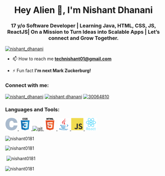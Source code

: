 <h1 align="center">Hey Alien 👋, I'm Nishant Dhanani</h1>
<h3 align="center">17 y/o Software Developer | Learning Java, HTML, CSS, JS, ReactJS| On a Mission to Turn Ideas into Scalable Apps | Let’s connect and Grow Together.</h3>

<p align="left"> <a href="https://twitter.com/nishant_dhanani" target="blank"><img src="https://img.shields.io/twitter/follow/nishant_dhanani?logo=twitter&style=for-the-badge" alt="nishant_dhanani" /></a> </p>

- 📫 How to reach me **technishant01@gmail.com**

- ⚡ Fun fact **I'm next Mark Zuckerburg!**

<h3 align="left">Connect with me:</h3>
<p align="left">
<a href="https://twitter.com/nishant_dhanani" target="blank"><img align="center" src="https://raw.githubusercontent.com/rahuldkjain/github-profile-readme-generator/master/src/images/icons/Social/twitter.svg" alt="nishant_dhanani" height="30" width="40" /></a>
<a href="https://linkedin.com/in/nishant dhanani" target="blank"><img align="center" src="https://raw.githubusercontent.com/rahuldkjain/github-profile-readme-generator/master/src/images/icons/Social/linked-in-alt.svg" alt="nishant dhanani" height="30" width="40" /></a>
<a href="https://stackoverflow.com/users/30064810" target="blank"><img align="center" src="https://raw.githubusercontent.com/rahuldkjain/github-profile-readme-generator/master/src/images/icons/Social/stack-overflow.svg" alt="30064810" height="30" width="40" /></a>
</p>

<h3 align="left">Languages and Tools:</h3>
<p align="left"> <a href="https://www.cprogramming.com/" target="_blank" rel="noreferrer"> <img src="https://raw.githubusercontent.com/devicons/devicon/master/icons/c/c-original.svg" alt="c" width="40" height="40"/> </a> <a href="https://www.w3schools.com/css/" target="_blank" rel="noreferrer"> <img src="https://raw.githubusercontent.com/devicons/devicon/master/icons/css3/css3-original-wordmark.svg" alt="css3" width="40" height="40"/> </a> <a href="https://git-scm.com/" target="_blank" rel="noreferrer"> <img src="https://www.vectorlogo.zone/logos/git-scm/git-scm-icon.svg" alt="git" width="40" height="40"/> </a> <a href="https://www.w3.org/html/" target="_blank" rel="noreferrer"> <img src="https://raw.githubusercontent.com/devicons/devicon/master/icons/html5/html5-original-wordmark.svg" alt="html5" width="40" height="40"/> </a> <a href="https://www.java.com" target="_blank" rel="noreferrer"> <img src="https://raw.githubusercontent.com/devicons/devicon/master/icons/java/java-original.svg" alt="java" width="40" height="40"/> </a> <a href="https://developer.mozilla.org/en-US/docs/Web/JavaScript" target="_blank" rel="noreferrer"> <img src="https://raw.githubusercontent.com/devicons/devicon/master/icons/javascript/javascript-original.svg" alt="javascript" width="40" height="40"/> </a> <a href="https://reactjs.org/" target="_blank" rel="noreferrer"> <img src="https://raw.githubusercontent.com/devicons/devicon/master/icons/react/react-original-wordmark.svg" alt="react" width="40" height="40"/> </a> </p>

<p><img align="center" src="https://github-readme-stats.vercel.app/api/top-langs?username=nishant0181&show_icons=true&locale=en&layout=compact" alt="nishant0181" /></p>



<p align="left"> <img src="https://komarev.com/ghpvc/?username=nishant0181&label=Profile%20views&color=0e75b6&style=flat" alt="nishant0181" /> </p>


<p>&nbsp;<img align="center" src="https://github-readme-stats.vercel.app/api?username=nishant0181&show_icons=true&locale=en" alt="nishant0181" /></p>

<p><img align="center" src="https://github-readme-streak-stats.herokuapp.com/?user=nishant0181&" alt="nishant0181" /></p>

